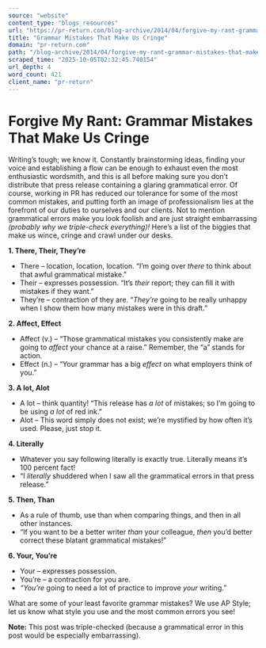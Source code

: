 ```yaml
---
source: "website"
content_type: "blogs_resources"
url: "https://pr-return.com/blog-archive/2014/04/forgive-my-rant-grammar-mistakes-that-make-us-cringe"
title: "Grammar Mistakes That Make Us Cringe"
domain: "pr-return.com"
path: "/blog-archive/2014/04/forgive-my-rant-grammar-mistakes-that-make-us-cringe"
scraped_time: "2025-10-05T02:32:45.740154"
url_depth: 4
word_count: 421
client_name: "pr-return"
---
```


# Forgive My Rant: Grammar Mistakes That Make Us Cringe

Writing’s tough; we know it. Constantly brainstorming ideas, finding your voice and establishing a flow can be enough to exhaust even the most enthusiastic wordsmith, and this is all before making sure you don’t distribute that press release containing a glaring grammatical error. Of course, working in PR has reduced our tolerance for some of the most common mistakes, and putting forth an image of professionalism lies at the forefront of our duties to ourselves and our clients. Not to mention grammatical errors make you look foolish and are just straight embarrassing _(probably why we triple-check everything)!_ Here’s a list of the biggies that make us wince, cringe and crawl under our desks.

**1. There, Their, They’re**

*   There – location, location, location. “I’m going over _there_ to think about that awful grammatical mistake.”
*   Their – expresses possession. “It’s _their_ report; they can fill it with mistakes if they want.”
*   They’re – contraction of they are. “_They’re_ going to be really unhappy when I show them how many mistakes were in this draft.”

**2. Affect, Effect**

*   Affect (v.) – “Those grammatical mistakes you consistently make are going to _affect_ your chance at a raise.” Remember, the “a” stands for action.
*   Effect (n.) – “Your grammar has a big _effect_ on what employers think of you.”

**3. A lot, Alot**

*   A lot – think quantity! “This release has _a lot_ of mistakes; so I’m going to be using _a lot_ of red ink.”
*   Alot – This word simply does not exist; we’re mystified by how often it’s used. Please, just stop it.

**4. Literally**

*   Whatever you say following literally is exactly true. Literally means it’s 100 percent fact!
*   “I _literally_ shuddered when I saw all the grammatical errors in that press release.”

**5. Then, Than**

*   As a rule of thumb, use than when comparing things, and then in all other instances.
*   “If you want to be a better writer _than_ your colleague, _then_ you’d better correct these blatant grammatical mistakes!”

**6. Your, You’re**

*   Your – expresses possession.
*   You’re – a contraction for you are.
*   _“You’re_ going to need a lot of practice to improve _your_ writing.”

What are some of your least favorite grammar mistakes? We use AP Style; let us know what style you use and the most common errors you see!

**Note:** This post was triple-checked (because a grammatical error in this post would be especially embarrassing).